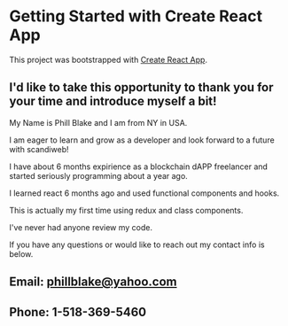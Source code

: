 # Getting Started with Create React App

This project was bootstrapped with [Create React App](https://github.com/facebook/create-react-app).

## I'd like to take this opportunity to thank you for your time and introduce myself a bit! 

My Name is Phill Blake and I am from NY in USA.

I am eager to learn and grow as a developer and look forward to a future with scandiweb!

I have about 6 months expirience as a blockchain dAPP freelancer and started seriously programming about a year ago.

I learned react 6 months ago and used functional components and hooks.

This is actually my first time using redux and class components.

I've never had anyone review my code.

If you have any questions or would like to reach out my contact info is below.

## Email: phillblake@yahoo.com
## Phone: 1-518-369-5460
